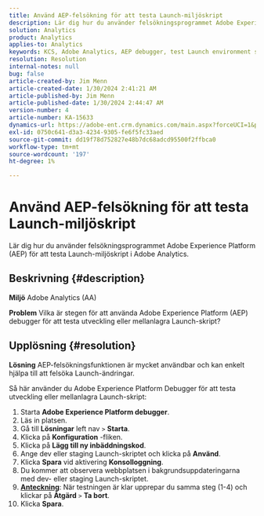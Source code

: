 ```yaml
---
title: Använd AEP-felsökning för att testa Launch-miljöskript
description: Lär dig hur du använder felsökningsprogrammet Adobe Experience Platform (AEP) för att testa Launch-miljöskript i Adobe Analytics.
solution: Analytics
product: Analytics
applies-to: Analytics
keywords: KCS, Adobe Analytics, AEP debugger, test Launch environment scripts, Adobe Experience Platform, How To
resolution: Resolution
internal-notes: null
bug: false
article-created-by: Jim Menn
article-created-date: 1/30/2024 2:41:21 AM
article-published-by: Jim Menn
article-published-date: 1/30/2024 2:44:47 AM
version-number: 4
article-number: KA-15633
dynamics-url: https://adobe-ent.crm.dynamics.com/main.aspx?forceUCI=1&pagetype=entityrecord&etn=knowledgearticle&id=ae299c0a-19bf-ee11-9079-6045bd006268
exl-id: 0750c641-d3a3-4234-9305-fe6f5fc33aed
source-git-commit: dd19f78d752827e48b7dc68adcd95500f2ffbca0
workflow-type: tm+mt
source-wordcount: '197'
ht-degree: 1%

---
```


# Använd AEP-felsökning för att testa Launch-miljöskript


Lär dig hur du använder felsökningsprogrammet Adobe Experience Platform (AEP) för att testa Launch-miljöskript i Adobe Analytics.

## Beskrivning {#description}


<b>Miljö</b>
Adobe Analytics (AA)

<b>Problem</b>
Vilka är stegen för att använda Adobe Experience Platform (AEP) debugger för att testa utveckling eller mellanlagra Launch-skript?


## Upplösning {#resolution}


<b>Lösning</b>
AEP-felsökningsfunktionen är mycket användbar och kan enkelt hjälpa till att felsöka Launch-ändringar.

Så här använder du Adobe Experience Platform Debugger för att testa utveckling eller mellanlagra Launch-skript:

1. Starta <b>Adobe Experience Platform debugger</b>.
2. Läs in platsen.
3. Gå till <b>Lösningar</b> left nav `>`  <b>Starta</b>.
4. Klicka på <b>Konfiguration</b> -fliken.
5. Klicka på <b>Lägg till ny inbäddningskod</b>.
6. Ange dev eller staging Launch-skriptet och klicka på <b>Använd</b>.
7. Klicka <b>Spara</b> vid aktivering <b>Konsolloggning</b>.
8. Du kommer att observera webbplatsen i bakgrundsuppdateringarna med dev- eller staging Launch-skriptet.
9. <b><u>Anteckning</u></b>: När testningen är klar upprepar du samma steg (1-4) och klickar på <b>Åtgärd</b> `>`  <b>Ta bort</b>.
10. Klicka <b>Spara</b>.
